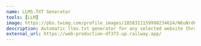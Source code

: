 ```yaml
---
name: LLMS.TXT Generator
tools: [LLM]
image: https://pbs.twimg.com/profile_images/1858311159998234624/N6uNrd6j_400x400.jpg
description: Automatic llms.txt generator for any selected website through crawling.
external_url: https://web-production-df373.up.railway.app/
---
```

